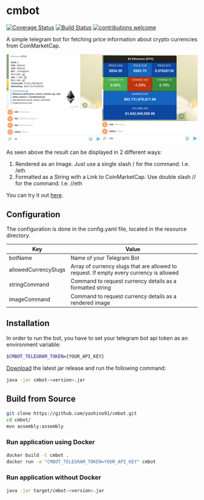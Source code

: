 # cmbot

[![Coverage Status](https://coveralls.io/repos/github/yashino91/cmbot/badge.svg?branch=master)](https://coveralls.io/github/yashino91/cmbot?branch=master)
[![Build Status](https://travis-ci.org/yashino91/cmbot.svg?branch=master)](https://travis-ci.org/yashino91/cmbot)
[![contributions welcome](https://img.shields.io/badge/contributions-welcome-brightgreen.svg?style=flat)](https://github.com/dwyl/esta/issues)


A simple telegram bot for fetching price information about crypto currencies from CoinMarketCap. 

![Alt text](/screenshots/example.png?raw=true "Bot Example - Formatted as a String or rendered as an Image")


As seen above the result can be displayed in 2 different ways:
1. Rendered as an Image. Just use a single slash / for the command. I.e. /eth
2. Formatted as a String with a Link to CoinMarketCap. Use double slash // for the command. I.e. //eth 

You can try it out  [here](https://telegram.me/PriceLeechBot).


## Configuration
The configuration is done in the config.yaml file, located in the resource directory.

| Key 			            | Value 								                |
| ----------------------    |-------------------------------------------------------|
| botName 	                | Name of your Telegram Bot				                |
| allowedCurrencySlugs      | Array of currency slugs that are allowed to request. If empty every currency is allowed |
| stringCommand             | Command to request currency details as a formatted string |
| imageCommand              | Command to request currency details as a rendered image |


## Installation

In order to run the bot, you have to set your telegram bot api token as an environment variable:


```sh
$CMBOT_TELEGRAM_TOKEN={YOUR_API_KEY}
```

[Download](https://github.com/yashino91/cmbot/releases) the latest jar release and run the following command:

```sh
java -jar cmbot-<version>.jar
```


## Build from Source


```sh
git clone https://github.com/yashino91/cmbot.git
cd cmbot/
mvn assembly:assembly
```



### Run application using Docker

```sh
docker build -t cmbot .
docker run -e "CMBOT_TELEGRAM_TOKEN=YOUR_API_KEY" cmbot
```

### Run application without Docker

```sh
java -jar target/cmbot-<version>.jar
```